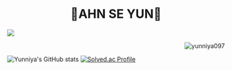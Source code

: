 <div align="center">
    <h1>💜AHN SE YUN💜</h1>
</div>

<img src="https://media.giphy.com/media/3XwovBMIAwmBVbGDv5/giphy.gif">

<p align="right"> <img src="https://hits.seeyoufarm.com/api/count/incr/badge.svg?url=https%3A%2F%2Fgithub.com%2Fyunniya097&count_bg=%23EAD2EF&title_bg=%23AC75C6&icon=&icon_color=%23E7E7E7&title=hits&edge_flat=false" alt="yunniya097" /> </p>

![Yunniya's GitHub stats](https://github-readme-stats.vercel.app/api?username=yunniya097&show_icons=true&theme=material-palenight) 
[![Solved.ac Profile](http://mazassumnida.wtf/api/v2/generate_badge?boj=tpdbs0907)](https://solved.ac/profile/tpdbs0907)
